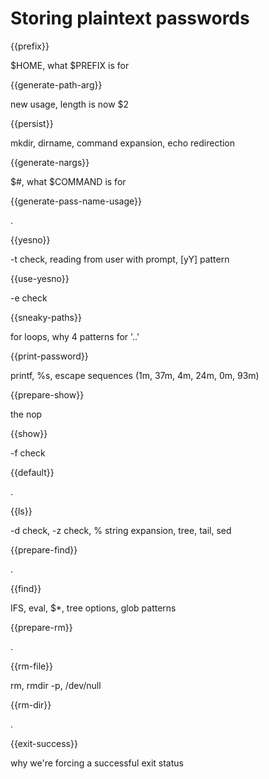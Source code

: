 # Storing plaintext passwords

{{prefix}}

$HOME, what $PREFIX is for

{{generate-path-arg}}

new usage, length is now $2

{{persist}}

mkdir, dirname, command expansion, echo redirection

{{generate-nargs}}

$#, what $COMMAND is for

{{generate-pass-name-usage}}

.

{{yesno}}

-t check, reading from user with prompt, [yY] pattern

{{use-yesno}}

-e check

{{sneaky-paths}}

for loops, why 4 patterns for '..'

{{print-password}}

printf, %s, escape sequences (1m, 37m, 4m, 24m, 0m, 93m)

{{prepare-show}}

the nop

{{show}}

-f check

{{default}}

.

{{ls}}

-d check, -z check, % string expansion, tree, tail, sed

{{prepare-find}}

.

{{find}}

IFS, eval, $*, tree options, glob patterns

{{prepare-rm}}

.

{{rm-file}}

rm, rmdir -p, /dev/null

{{rm-dir}}

.

{{exit-success}}

why we're forcing a successful exit status

